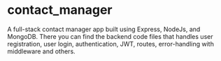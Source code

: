 # contact_manager
A full-stack contact manager app built using Express, NodeJs, and MongoDB. There you can find the backend code files that handles user registration, user login, authentication, JWT, routes, error-handling with middleware and others.
